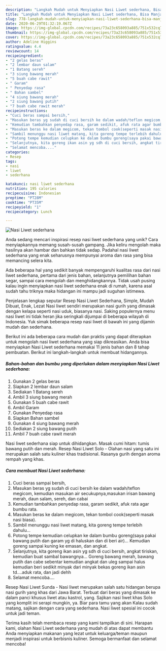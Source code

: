 ```yaml
---
description: "Langkah Mudah untuk Menyiapkan Nasi Liwet sederhana, Bisa Manjain Lidah"
title: "Langkah Mudah untuk Menyiapkan Nasi Liwet sederhana, Bisa Manjain Lidah"
slug: 778-langkah-mudah-untuk-menyiapkan-nasi-liwet-sederhana-bisa-manjain-lidah
date: 2020-06-29T01:32:19.067Z
image: https://img-global.cpcdn.com/recipes/73a23c658093a885/751x532cq70/nasi-liwet-sederhana-foto-resep-utama.jpg
thumbnail: https://img-global.cpcdn.com/recipes/73a23c658093a885/751x532cq70/nasi-liwet-sederhana-foto-resep-utama.jpg
cover: https://img-global.cpcdn.com/recipes/73a23c658093a885/751x532cq70/nasi-liwet-sederhana-foto-resep-utama.jpg
author: Adeline Higgins
ratingvalue: 4.4
reviewcount: 14
recipeingredient:
- "2 gelas beras"
- "2 lembar daun salam"
- "1 Batang sereh"
- "3 siung bawang merah"
- "5 buah cabe rawit"
- " Garam"
- " Penyedap rasa"
- " Bahan sambel"
- "4 siung bawang merah"
- "2 siung bawang putih"
- "7 buah cabe rawit merah"
recipeinstructions:
- "Cuci beras sampai bersih,"
- "Masukan beras yg sudah di cuci bersih ke dalam wadah/teflon megicom, kemudian masukan air secukupnya,masukan irisan bawang merah, daun salam, sereh, dan cabai"
- "Kemudian tambahkan penyedap rasa, garam sedikit, afuk rata agar bumbu rata."
- "Masukan beras ke dalam megicom, tekan tombol cook(seperti masak nasi biasa)."
- "Sambil menunggu nasi liwet matang, kita goreng tempe terlebih dahulu..."
- "Potong tempe kemudian celupkan ke dalam bumbu goreng(saya pakai bawang putih dan garam yg di haluskan dan di beri air)... Kemudian goreng sampai kuning ke emasan, dan angkat."
- "Selanjutnya, kita goreng ikan asin yg sdh di cuci bersih, angkat tiriskan, kemudian buat sambal bawangnya... Goreng bawang merah, bawang putih dan cabe sebentar kemudian angkat dan uleg sampai halus kemudian beri sedikit minyak dari minyak bekas goreng ikan asin td....aduk rata, dan jadi dehh"
- "Selamat mencoba...."
categories:
- Resep
tags:
- nasi
- liwet
- sederhana

katakunci: nasi liwet sederhana 
nutrition: 195 calories
recipecuisine: Indonesian
preptime: "PT28M"
cooktime: "PT35M"
recipeyield: "1"
recipecategory: Lunch

---
```



![Nasi Liwet sederhana](https://img-global.cpcdn.com/recipes/73a23c658093a885/751x532cq70/nasi-liwet-sederhana-foto-resep-utama.jpg)

Anda sedang mencari inspirasi resep nasi liwet sederhana yang unik? Cara menyiapkannya memang susah-susah gampang. Jika keliru mengolah maka hasilnya akan hambar dan bahkan tidak sedap. Padahal nasi liwet sederhana yang enak seharusnya mempunyai aroma dan rasa yang bisa memancing selera kita.

Ada beberapa hal yang sedikit banyak mempengaruhi kualitas rasa dari nasi liwet sederhana, pertama dari jenis bahan, selanjutnya pemilihan bahan segar, sampai cara mengolah dan menghidangkannya. Tidak usah pusing kalau ingin menyiapkan nasi liwet sederhana enak di rumah, karena asal sudah tahu triknya maka hidangan ini mampu jadi suguhan istimewa.

Penjelasan lengkap seputar Resep Nasi Liwet Sederhana, Simple, Mudah Dibuat, Enak, Lezat Nasi liwet sendiri merupakan nasi gurih yang dimasak dengan kelapa seperti nasi uduk, biasanya nasi. Saking populernya menu nasi liwet ini tidak heran jika seringkali dijumpai di beberapa wilayah di Indonesia. Yuk simak beberapa resep nasi liwet di bawah ini yang dijamin mudah dan sederhana.


Berikut ini ada beberapa cara mudah dan praktis yang dapat diterapkan untuk mengolah nasi liwet sederhana yang siap dikreasikan. Anda bisa menyiapkan Nasi Liwet sederhana memakai 11 jenis bahan dan 8 tahap pembuatan. Berikut ini langkah-langkah untuk membuat hidangannya.

<!--inarticleads1-->

##### Bahan-bahan dan bumbu yang diperlukan dalam menyiapkan Nasi Liwet sederhana:

1. Gunakan 2 gelas beras
1. Siapkan 2 lembar daun salam
1. Sediakan 1 Batang sereh
1. Ambil 3 siung bawang merah
1. Gunakan 5 buah cabe rawit
1. Ambil  Garam
1. Gunakan  Penyedap rasa
1. Siapkan  Bahan sambel
1. Gunakan 4 siung bawang merah
1. Sediakan 2 siung bawang putih
1. Ambil 7 buah cabe rawit merah


Nasi liwet sederhana siap untuk dihidangkan. Masak cumi hitam: tumis bawang putih dan merah. Resep Nasi Liwet Solo - Olahan nasi yang satu ini merupakan salah satu kuliner khas tradisional. Rasanya gurih dengan aroma rempah yang khas. 

<!--inarticleads2-->

##### Cara membuat Nasi Liwet sederhana:

1. Cuci beras sampai bersih,
1. Masukan beras yg sudah di cuci bersih ke dalam wadah/teflon megicom, kemudian masukan air secukupnya,masukan irisan bawang merah, daun salam, sereh, dan cabai
1. Kemudian tambahkan penyedap rasa, garam sedikit, afuk rata agar bumbu rata.
1. Masukan beras ke dalam megicom, tekan tombol cook(seperti masak nasi biasa).
1. Sambil menunggu nasi liwet matang, kita goreng tempe terlebih dahulu...
1. Potong tempe kemudian celupkan ke dalam bumbu goreng(saya pakai bawang putih dan garam yg di haluskan dan di beri air)... Kemudian goreng sampai kuning ke emasan, dan angkat.
1. Selanjutnya, kita goreng ikan asin yg sdh di cuci bersih, angkat tiriskan, kemudian buat sambal bawangnya... Goreng bawang merah, bawang putih dan cabe sebentar kemudian angkat dan uleg sampai halus kemudian beri sedikit minyak dari minyak bekas goreng ikan asin td....aduk rata, dan jadi dehh
1. Selamat mencoba....


Resep Nasi Liwet Sunda - Nasi liwet merupakan salah satu hidangan berupa nasi gurih yang khas dari Jawa Barat. Terbuat dari beras yang dimasak ke dalam panci khusus liwet atau kastrol, yang. Sajikan nasi liwet khas Solo yang komplit ini serapi mungkin, ya. Biar para tamu yang akan Kalau sudah matang, sajikan dengan cara yang sederhana. Nasi liwet spesial ini cocok untuk jadi teman. 

Terima kasih telah membaca resep yang kami tampilkan di sini. Harapan kami, olahan Nasi Liwet sederhana yang mudah di atas dapat membantu Anda menyiapkan makanan yang lezat untuk keluarga/teman maupun menjadi inspirasi untuk berbisnis kuliner. Semoga bermanfaat dan selamat mencoba!
